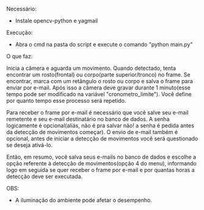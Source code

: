 Necessário:
 - Instale opencv-python e yagmail
 
Execução:
 - Abra o cmd na pasta do script e execute o comando "python main.py"

O que faz:

Inicia a câmera e aguarda um movimento.
Quando detectado, tenta encontrar um rosto(frontal) ou corpo(parte superior/tronco) no frame.
Se encontrar, marca com um retângulo o rosto ou corpo e salva o frame para enviar por e-mail.
Após isso a câmera deve gravar durante 1 minuto(esse tempo pode ser modificado na variável "cronometro_limite").
Você define por quanto tempo esse processo será repetido.

Para receber o frame por e-mail é necessário que você salve seu e-mail remetente e seu e-mail destinatário no banco de dados. A senha logicamente é opcional(aliás, não é pra salvar não! a senha é pedida antes da detecção de movimentos começar). O envio de e-mail também é opcional, antes de iniciar a detecção de movimentos você será questionado se deseja ativá-lo.

Então, em resumo, você salva seus e-mails no banco de dados e escolhe a opção referente à detecção de movimentos(opção 4 do menu), informando logo em seguida se quer receber o frame por e-mail e por quantas horas a detecção deve ser executada.

OBS:
 - A iluminação do ambiente pode afetar o desempenho.

